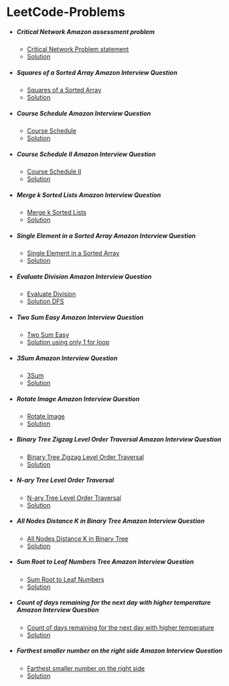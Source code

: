 # LeetCode-Problems
* ##### Critical Network Amazon assessment problem 
    * [Critical Network Problem statement](https://leetcode.com/problems/critical-connections-in-a-network )
    * [Solution](https://github.com/ganeshjadhav359/LeetCode-Problems/blob/master/CriticalNetwork.java)

* #####  Squares of a Sorted Array Amazon Interview Question
     * [Squares of a Sorted Array](https://leetcode.com/problems/squares-of-a-sorted-array/)
     * [Solution](https://github.com/ganeshjadhav359/LeetCode-Problems/blob/master/SquareOfSorted.java)

* #####  Course Schedule Amazon Interview Question
     * [Course Schedule](https://leetcode.com/problems/course-schedule/)
     * [Solution](https://github.com/ganeshjadhav359/LeetCode-Problems/blob/master/CourseSchedule.java)

* #####  Course Schedule II Amazon Interview Question
     * [Course Schedule II](https://leetcode.com/problems/course-schedule-ii/)
     * [Solution](https://github.com/ganeshjadhav359/LeetCode-Problems/blob/master/CourseSchedule2.java)

* #####  Merge k Sorted Lists Amazon Interview Question
     * [Merge k Sorted Lists](https://leetcode.com/problems/merge-k-sorted-lists/)
     * [Solution](https://github.com/ganeshjadhav359/LeetCode-Problems/blob/master/MergeKsortedLists.java)

* #####  Single Element in a Sorted Array Amazon Interview Question
     * [Single Element in a Sorted Array](https://leetcode.com/problems/single-element-in-a-sorted-array/)
     * [Solution](https://github.com/ganeshjadhav359/LeetCode-Problems/blob/master/SingleElementInSortedArray.java)
  
* #####  Evaluate Division Amazon Interview Question
     * [Evaluate Division](https://leetcode.com/problems/evaluate-division/)
     * [Solution DFS](https://github.com/ganeshjadhav359/LeetCode-Problems/blob/master/EvaluateDivisionDfs.java)
 
* #####  Two Sum Easy Amazon Interview Question
     * [Two Sum Easy](https://leetcode.com/problems/two-sum/)
     * [Solution using only 1 for loop](https://github.com/ganeshjadhav359/LeetCode-Problems/blob/master/Sum2.java)

* #####  3Sum Amazon Interview Question
     * [3Sum](https://leetcode.com/problems/3sum/)
     * [Solution](https://github.com/ganeshjadhav359/LeetCode-Problems/blob/master/ThreeSum.java)
                
* #####  Rotate Image Amazon Interview Question
     * [Rotate Image](https://leetcode.com/problems/rotate-image/)
     * [Solution](https://github.com/ganeshjadhav359/LeetCode-Problems/blob/master/RotateImage.java)

* #####  Binary Tree Zigzag Level Order Traversal Amazon Interview Question
     * [Binary Tree Zigzag Level Order Traversal](https://leetcode.com/problems/binary-tree-zigzag-level-order-traversal/)
     * [Solution](https://github.com/ganeshjadhav359/LeetCode-Problems/blob/master/ZigzagLevelOrderTraversal.java)

* #####  N-ary Tree Level Order Traversal
     * [ N-ary Tree Level Order Traversal](https://leetcode.com/problems/n-ary-tree-level-order-traversal/)
     * [Solution](https://github.com/ganeshjadhav359/LeetCode-Problems/blob/master/NaryTreeLevelOrderTraversal.java)

* #####  All Nodes Distance K in Binary Tree Amazon Interview Question
     * [All Nodes Distance K in Binary Tree](https://leetcode.com/problems/all-nodes-distance-k-in-binary-tree/)
     * [Solution](https://github.com/ganeshjadhav359/LeetCode-Problems/blob/master/AllNodesDistanceKinBinaryTree.java)
                           
* #####  Sum Root to Leaf Numbers Tree Amazon Interview Question
     * [Sum Root to Leaf Numbers](https://leetcode.com/problems/sum-root-to-leaf-numbers/)
     * [Solution](https://github.com/ganeshjadhav359/LeetCode-Problems/blob/master/SumRootToLeafNumbers.java)

* #####  Count of days remaining for the next day with higher temperature Amazon Interview Question
     * [Count of days remaining for the next day with higher temperature](https://www.geeksforgeeks.org/count-of-days-remaining-for-the-next-day-with-higher-temperature/)
     * [Solution](https://github.com/ganeshjadhav359/LeetCode-Problems/blob/master/HigherTemperature.java)

* #####  Farthest smaller number on the right side Amazon Interview Question
     * [Farthest smaller number on the right side](https://www.geeksforgeeks.org/find-the-farthest-smaller-number-in-the-right-side/)
     * [Solution](https://github.com/ganeshjadhav359/LeetCode-Problems/blob/master/FarthestSmallerNumber.java)
                                                                                                                                           